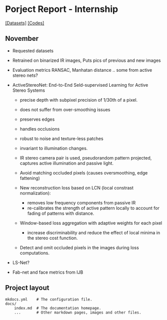 # Porject Report - Internship

[[Datasets]](datasets.md)  [[Codes]](codes.md)

<Description>

## November

- Requested datasets
- Retrained on binarized IR images,
	Puts pics of previous and new images
- Evaluation metrics
	RANSAC, Manhatan distance .. some from active stereo nets?

- ActiveStereoNet: End-to-End Seld-supervised Learning for Active Stereo Systems

	- precise depth with subpixel precision of 1/30th of a pixel.
	- does not suffer from over-smoothing issues
	- preserves edges
	- handles occlusions
	- robust to noise and texture-less patches
	- invariant to illumination changes.
	- IR stereo camera pair is used, pseudorandom pattern projected, captures active illumination and passive light.

	- Avoid matching occluded pixels (causes oversmoothing, edge fattening)
	- New reconstruction loss based on LCN (local constrast normalization):
		- removes low frequency components from passive IR
		- re-calibrates the strength of active pattern locally to account for fading of patterns with distance.
	- Window-based loss aggregation with adaptive weights for each pixel
		- increase discriminability and reduce the effect of local minima in the stereo cost function.
	- Detect and omit occluded pixels in the images during loss computations.

- LS-Net?
- Fab-net and face metrics from IJB

## Project layout

    mkdocs.yml    # The configuration file.
    docs/
        index.md  # The documentation homepage.
        ...       # Other markdown pages, images and other files.
